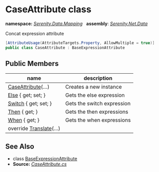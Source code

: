 # CaseAttribute class
**namespace:** *[Serenity.Data.Mapping](../README.md#serenity.data.mapping-namespace)*   **assembly**: *[Serenity.Net.Data](../README.md)*

Concat expression attribute

```csharp
[AttributeUsage(AttributeTargets.Property, AllowMultiple = true)]
public class CaseAttribute : BaseExpressionAttribute
```

## Public Members

| name | description |
| --- | --- |
| [CaseAttribute](CaseAttribute/CaseAttribute.md)(…) | Creates a new instance |
| [Else](CaseAttribute/Else.md) { get; set; } | Gets the else expression |
| [Switch](CaseAttribute/Switch.md) { get; set; } | Gets the switch expression |
| [Then](CaseAttribute/Then.md) { get; } | Gets the then expressions |
| [When](CaseAttribute/When.md) { get; } | Gets the when expressions |
| override [Translate](CaseAttribute/Translate.md)(…) |  |

## See Also

* class [BaseExpressionAttribute](BaseExpressionAttribute.md)
* **Source:** *[CaseAttribute.cs](https://github.com/serenity-is/Serenity/blob/master/src/Serenity.Net.Data/Mapping/CaseAttribute.cs)*